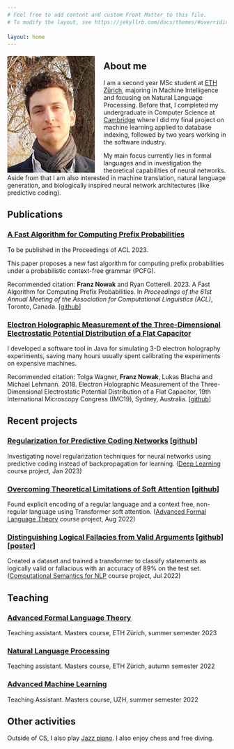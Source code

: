 ```yaml
---
# Feel free to add content and custom Front Matter to this file.
# To modify the layout, see https://jekyllrb.com/docs/themes/#overriding-theme-defaults

layout: home
---
```


<img style="float: left; padding-right:20px; padding-top:5px"  width="201" height="268" src="assets/images/portrait.jpg">

## About me
I am a second year MSc student at [<ins>ETH Zürich</ins>](https://ethz.ch/), majoring in Machine Intelligence and focusing on Natural Language Processing. Before that, I completed my undergraduate in Computer Science at [<ins>Cambridge</ins>](https://www.cam.ac.uk/) where I did my final project on machine learning applied to database indexing, followed by two years working in the software industry.

My main focus currently lies in formal languages and in investigation the theoretical capabilities of neural networks. Aside from that I am also interested in machine translation, natural language generation, and biologically inspired neural network architectures (like predictive coding).


## Publications

### [<ins>A Fast Algorithm for Computing Prefix Probabilities</ins>](https://arxiv.org/abs/2306.02303)

To be published in the Proceedings of ACL 2023.

This paper proposes a new fast algorithm for computing prefix probabilities under a probabilistic context-free grammar (PCFG).

Recommended citation: **Franz Nowak** and Ryan Cotterell. 2023. A Fast Algorithm for Computing Prefix Probabilities. In *Proceedings of the 61st Annual Meeting of the Association for Computational Linguistics (ACL)*, Toronto, Canada. [[github](https://github.com/rycolab/prefix-parsing)]

### [<ins> Electron Holographic Measurement of the Three-Dimensional Electrostatic Potential Distribution of a Flat Capacitor </ins>](assets/documents/abstract_3d_capacitor.pdf)

I developed a software tool in Java for simulating 3-D electron holography experiments, saving many hours usually spent calibrating the experiments on expensive machines.

Recommended citation: Tolga Wagner, **Franz Nowak**, Lukas Blacha and Michael Lehmann. 2018. Electron Holographic Measurement of the Three-Dimensional Electrostatic Potential Distribution of a Flat Capacitor, 19th International Microscopy Congress (IMC19), Sydney, Australia. [[github](https://github.com/franznowak/vbp)]


## Recent projects

### [<ins>Regularization for Predictive Coding Networks</ins>](assets/documents/Predictive_Coding.pdf) [[github](https://github.com/andreakiro/regularization-pc)]

Investigating novel regularization techniques for neural networks using predictive coding instead of backpropagation for learning. ([<ins>Deep Learning</ins>](http://da.inf.ethz.ch/teaching/2022/DeepLearning/) course project, Jan 2023)

### [<ins>Overcoming Theoretical Limitations of Soft Attention</ins>](assets/documents/Palindrome_Transformer.pdf) [[github](https://github.com/giacomocamposampiero/palindrome-transformer)]

Found explicit encoding of a regular language and a context free, non-regular language using Transformer soft attention. ([<ins>Advanced Formal Language Theory</ins>](https://rycolab.io/classes/aflt-s22/) course project, Aug 2022)

### [<ins>Distinguishing Logical Fallacies from Valid Arguments</ins>](assets/documents/Fallacy_Detection.pdf) [[github](https://github.com/franznowak/kialoparser)][[poster](assets/documents/CSNLP_Poster.pdf)]

Created a dataset and trained a transformer to classify statements as logically valid or fallacious with an accuracy of 89% on the test set. ([<ins>Computational Semantics for NLP</ins>](http://www.mrinmaya.io/teaching_csnlp22) course project, Jul 2022)


## Teaching

### [<ins>Advanced Formal Language Theory</ins>](https://rycolab.io/classes/aflt-s23/)

Teaching assistant. Masters course, ETH Zürich, summer semester 2023

### [<ins>Natural Language Processing</ins>](https://rycolab.io/classes/intro-nlp-f22/)

Teaching assistant. Masters course, ETH Zürich, autumn semester 2022

### [<ins>Advanced Machine Learning</ins>](https://studentservices.uzh.ch/uzh/anonym/vvz/?sap-language=EN&sap-ui-language=EN#/details/2021/004/E/51111470)

Teaching Assistant. Masters course, UZH, summer semester 2022


## Other activities

Outside of CS, I also play [<ins>Jazz piano</ins>](https://www.instagram.com/franznowakjazz). I also enjoy chess and free diving.